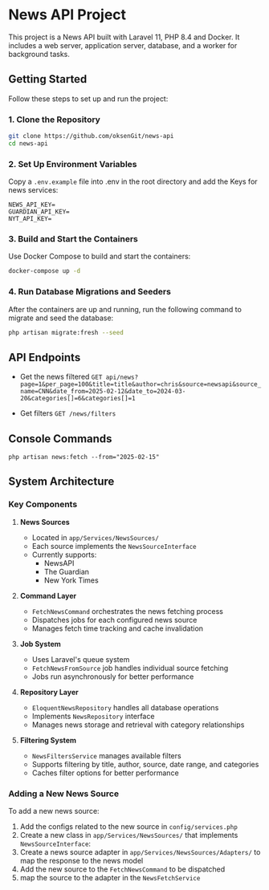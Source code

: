 # News API Project

This project is a News API built with Laravel 11, PHP 8.4 and Docker. It includes a web server, application server, database, and a worker for background tasks.

## Getting Started

Follow these steps to set up and run the project:

### 1. Clone the Repository

```sh
git clone https://github.com/oksenGit/news-api
cd news-api
```

### 2. Set Up Environment Variables

Copy a `.env.example` file into .env in the root directory and add the Keys for news services:

```env
NEWS_API_KEY=
GUARDIAN_API_KEY=
NYT_API_KEY=
```

### 3. Build and Start the Containers

Use Docker Compose to build and start the containers:

```sh
docker-compose up -d
```

### 4. Run Database Migrations and Seeders

After the containers are up and running, run the following command to migrate and seed the database:

```sh
php artisan migrate:fresh --seed
```

## API Endpoints

- Get the news filtered
    `GET api/news?page=1&per_page=100&title=title&author=chris&source=newsapi&source_name=CNN&date_from=2025-02-12&date_to=2024-03-20&categories[]=6&categories[]=1`

- Get filters `GET /news/filters`

## Console Commands

`php artisan news:fetch --from="2025-02-15"`

## System Architecture

### Key Components

1. **News Sources**
   - Located in `app/Services/NewsSources/`
   - Each source implements the `NewsSourceInterface`
   - Currently supports:
     - NewsAPI
     - The Guardian
     - New York Times

2. **Command Layer**
   - `FetchNewsCommand` orchestrates the news fetching process
   - Dispatches jobs for each configured news source
   - Manages fetch time tracking and cache invalidation

3. **Job System**
   - Uses Laravel's queue system
   - `FetchNewsFromSource` job handles individual source fetching
   - Jobs run asynchronously for better performance

4. **Repository Layer**
   - `EloquentNewsRepository` handles all database operations
   - Implements `NewsRepository` interface
   - Manages news storage and retrieval with category relationships

5. **Filtering System**
   - `NewsFiltersService` manages available filters
   - Supports filtering by title, author, source, date range, and categories
   - Caches filter options for better performance

### Adding a New News Source

To add a new news source:

1. Add the configs related to the new source in `config/services.php`
2. Create a new class in `app/Services/NewsSources/` that implements `NewsSourceInterface`:
3. Create a news source adapter in `app/Services/NewsSources/Adapters/` to map the response to the news model
4. Add the new source to the `FetchNewsCommand` to be dispatched
5. map the source to the adapter in the `NewsFetchService`
